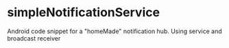 # simpleNotificationService
Android code snippet for a "homeMade" notification hub. Using service and broadcast receiver
